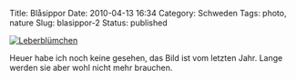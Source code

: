 Title: Blåsippor
Date: 2010-04-13 16:34
Category: Schweden
Tags: photo, nature
Slug: blasippor-2
Status: published

[![Leberblümchen](/pic/blasipp35754684_s.jpg "Leberblümchen")](/pic/blasipp35754684_l.jpg)

Heuer habe ich noch keine gesehen, das Bild ist vom letzten Jahr. Lange
werden sie aber wohl nicht mehr brauchen.

